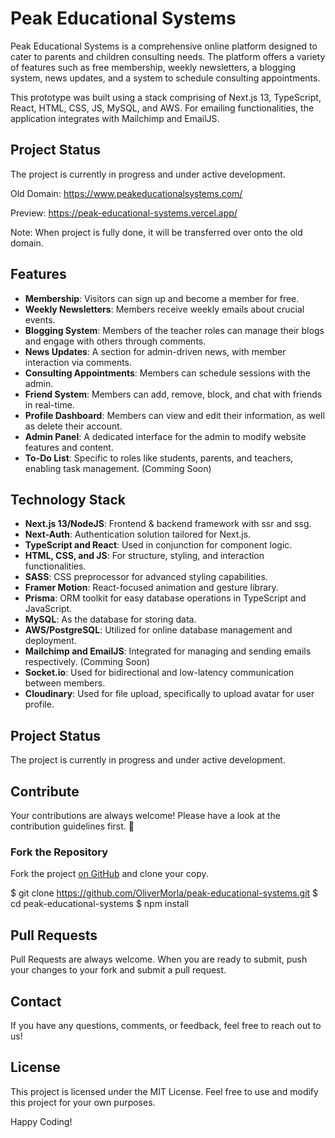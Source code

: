 # Peak Educational Systems

Peak Educational Systems is a comprehensive online platform designed to cater to parents and children consulting needs. The platform offers a variety of features such as free membership, weekly newsletters, a blogging system, news updates, and a system to schedule consulting appointments.

This prototype was built using a stack comprising of Next.js 13, TypeScript, React, HTML, CSS, JS, MySQL, and AWS. For emailing functionalities, the application integrates with Mailchimp and EmailJS.

## Project Status

The project is currently in progress and under active development.

Old Domain: https://www.peakeducationalsystems.com/

Preview: https://peak-educational-systems.vercel.app/

Note: When project is fully done, it will be transferred over onto the old domain.

## Features

- **Membership**: Visitors can sign up and become a member for free.
- **Weekly Newsletters**: Members receive weekly emails about crucial events.
- **Blogging System**: Members of the teacher roles can manage their blogs and engage with others through comments.
- **News Updates**: A section for admin-driven news, with member interaction via comments.
- **Consulting Appointments**: Members can schedule sessions with the admin.
- **Friend System**: Members can add, remove, block, and chat with friends in real-time.
- **Profile Dashboard**: Members can view and edit their information, as well as delete their account.
- **Admin Panel**: A dedicated interface for the admin to modify website features and content. 
- **To-Do List**: Specific to roles like students, parents, and teachers, enabling task management. (Comming Soon)

## Technology Stack

- **Next.js 13/NodeJS**: Frontend & backend framework with ssr and ssg.
- **Next-Auth**: Authentication solution tailored for Next.js.
- **TypeScript and React**: Used in conjunction for component logic.
- **HTML, CSS, and JS**: For structure, styling, and interaction functionalities.
- **SASS**: CSS preprocessor for advanced styling capabilities.
- **Framer Motion**: React-focused animation and gesture library.
- **Prisma**: ORM toolkit for easy database operations in TypeScript and JavaScript.
- **MySQL**: As the database for storing data.
- **AWS/PostgreSQL**: Utilized for online database management and deployment.
- **Mailchimp and EmailJS**: Integrated for managing and sending emails respectively. (Comming Soon)
- **Socket.io**: Used for bidirectional and low-latency communication between members.
- **Cloudinary**: Used for file upload, specifically to upload avatar for user profile.

## Project Status

The project is currently in progress and under active development.

## Contribute

Your contributions are always welcome! Please have a look at the contribution guidelines first. 🎉

### Fork the Repository

Fork the project [on GitHub](https://github.com/OliverMorla/peak-educational-systems) and clone your copy.

$ git clone https://github.com/OliverMorla/peak-educational-systems.git
$ cd peak-educational-systems
$ npm install

## Pull Requests
Pull Requests are always welcome. When you are ready to submit, push your changes to your fork and submit a pull request.

## Contact
If you have any questions, comments, or feedback, feel free to reach out to us!

## License
This project is licensed under the MIT License. Feel free to use and modify this project for your own purposes.

Happy Coding!
